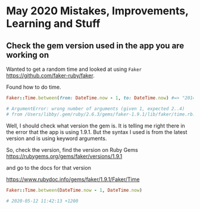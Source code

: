 # May 2020 Mistakes, Improvements, Learning and Stuff

## Check the gem version used in the app you are working on

Wanted to get a random time and looked at using `Faker` <https://github.com/faker-ruby/faker>.

Found how to do time.

```ruby
Faker::Time.between(from: DateTime.now - 1, to: DateTime.now) #=> "2014-09-18 12:30:59 -0700"`

# ArgumentError: wrong number of arguments (given 1, expected 2..4)
# from /Users/libby/.gem/ruby/2.6.3/gems/faker-1.9.1/lib/faker/time.rb:14:in `between'
```

Well, I should check what version the gem is. It is telling me right there in the error that the app is using 1.9.1.
But the syntax I used is from the latest version and is using keyword arguments.

So, check the version, find the version on Ruby Gems
<https://rubygems.org/gems/faker/versions/1.9.1>

and go to the docs for that version

<https://www.rubydoc.info/gems/faker/1.9.1/Faker/Time>

```ruby
Faker::Time.between(DateTime.now - 1, DateTime.now)

# 2020-05-12 11:42:13 +1200
```

